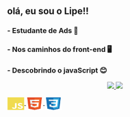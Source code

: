 ## olá, eu sou o Lipe!!

### - Estudante de Ads 📖
### - Nos caminhos do front-end 🖥️
### - Descobrindo o javaScript 😊

<div align="center">
  <a href="https://github.com/fushimooo">
  <img height="150em" src="https://github-readme-stats.vercel.app/api?username=fushimooo&show_icons=true&theme=dark&include_all_commits=true&count_private=true"/>
  <img height="150em" src="https://github-readme-stats.vercel.app/api/top-langs/?username=fushimooo&layout=compact&langs_count=7&theme=dark"/>
</div>

<div style="display: inline_block"><br>
  <img align="center" alt="Rafa-Js" height="30" width="40" src="https://raw.githubusercontent.com/devicons/devicon/master/icons/javascript/javascript-plain.svg">
  <img align="center" alt="Rafa-HTML" height="30" width="40" src="https://raw.githubusercontent.com/devicons/devicon/master/icons/html5/html5-original.svg">
  <img align="center" alt="Rafa-CSS" height="30" width="40" src="https://raw.githubusercontent.com/devicons/devicon/master/icons/css3/css3-original.svg">
  
</div>
